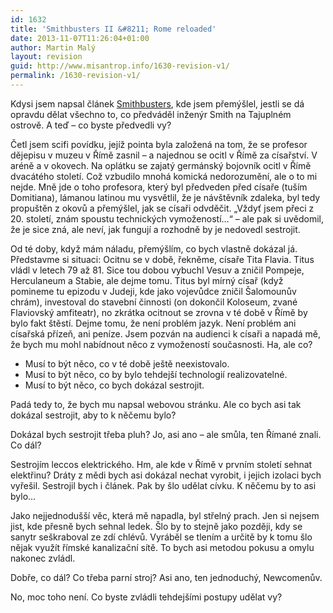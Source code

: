```yaml
---
id: 1632
title: 'Smithbusters II &#8211; Rome reloaded'
date: 2013-11-07T11:26:04+01:00
author: Martin Malý
layout: revision
guid: http://www.misantrop.info/1630-revision-v1/
permalink: /1630-revision-v1/
---
```

Kdysi jsem napsal článek [Smithbusters](http://www.misantrop.info/smithbusters/), kde jsem přemýšlel, jestli se dá opravdu dělat všechno to, co předváděl inženýr Smith na Tajuplném ostrově. A teď &#8211; co byste předvedli vy?

<!--more-->

Četl jsem scifi povídku, jejíž pointa byla založená na tom, že se profesor dějepisu v muzeu v Římě zasnil &#8211; a najednou se ocitl v Římě za císařství. V aréně a v okovech. Na oplátku se zajatý germánský bojovník ocitl v Římě dvacátého století. Což vzbudilo mnohá komická nedorozumění, ale o to mi nejde. Mně jde o toho profesora, který byl předveden před císaře (tuším Domitiana), lámanou latinou mu vysvětlil, že je návštěvník zdaleka, byl tedy propuštěn z okovů a přemýšlel, jak se císaři odvděčit. &#8222;Vždyť jsem přeci z 20. století, znám spoustu technických vymožeností&#8230;&#8220; &#8211; ale pak si uvědomil, že je sice zná, ale neví, jak fungují a rozhodně by je nedovedl sestrojit.

Od té doby, když mám náladu, přemýšlím, co bych vlastně dokázal já. Představme si situaci: Ocitnu se v době, řekněme, císaře Tita Flavia. Titus vládl v letech 79 až 81. Sice tou dobou vybuchl Vesuv a zničil Pompeje, Herculaneum a Stabie, ale dejme tomu. Titus byl mírný císař (když pomineme tu epizodu v Judeji, kde jako vojevůdce zničil Šalomounův chrám), investoval do stavební činnosti (on dokončil Koloseum, zvané Flaviovský amfiteatr), no zkrátka ocitnout se zrovna v té době v Římě by bylo fakt štěstí. Dejme tomu, že není problém jazyk. Není problém ani císařská přízeň, ani peníze. Jsem pozván na audienci k císaři a napadá mě, že bych mu mohl nabídnout něco z vymožeností současnosti. Ha, ale co?

  * Musí to být něco, co v té době ještě neexistovalo.
  * Musí to být něco, co by bylo tehdejší technologií realizovatelné.
  * Musí to být něco, co bych dokázal sestrojit.

Padá tedy to, že bych mu napsal webovou stránku. Ale co bych asi tak dokázal sestrojit, aby to k něčemu bylo?

Dokázal bych sestrojit třeba pluh? Jo, asi ano &#8211; ale smůla, ten Římané znali. Co dál?

Sestrojím leccos elektrického. Hm, ale kde v Římě v prvním století sehnat elektřinu? Dráty z mědi bych asi dokázal nechat vyrobit, i jejich izolaci bych vyřešil. Sestrojil bych i článek. Pak by šlo udělat cívku. K něčemu by to asi bylo&#8230;

Jako nejjednodušší věc, která mě napadla, byl střelný prach. Jen si nejsem jist, kde přesně bych sehnal ledek. Šlo by to stejně jako později, kdy se sanytr seškraboval ze zdí chlévů. Vyráběl se tlením a určitě by k tomu šlo nějak využít římské kanalizační sítě. To bych asi metodou pokusu a omylu nakonec zvládl.

Dobře, co dál? Co třeba parní stroj? Asi ano, ten jednoduchý, Newcomenův.

No, moc toho není. Co byste zvládli tehdejšími postupy udělat vy?